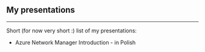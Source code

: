 ## My presentations
***
Short (for now very short :) list of my presentations:
* Azure Network Manager Introduction - in Polish  

